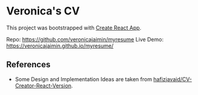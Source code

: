 # Veronica's CV

This project was bootstrapped with [Create React App](https://github.com/facebook/create-react-app).

Repo: https://github.com/veronicajaimin/myresume
Live Demo: https://veronicajaimin.github.io/myresume/

## References

- Some Design and Implementation Ideas are taken from [hafizjavaid/CV-Creator-React-Version](https://github.com/hafizjavaid/CV-Creator-React-Version).




